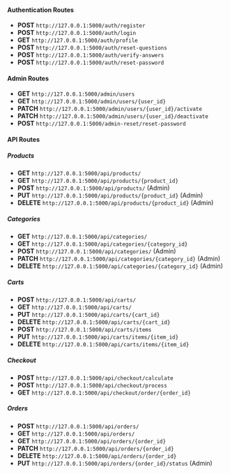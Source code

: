 #### Authentication Routes

  * **POST** `http://127.0.0.1:5000/auth/register`
  * **POST** `http://127.0.0.1:5000/auth/login`
  * **GET** `http://127.0.0.1:5000/auth/profile`
  * **POST** `http://127.0.0.1:5000/auth/reset-questions`
  * **POST** `http://127.0.0.1:5000/auth/verify-answers`
  * **POST** `http://127.0.0.1:5000/auth/reset-password`

#### Admin Routes

  * **GET** `http://127.0.0.1:5000/admin/users`
  * **GET** `http://127.0.0.1:5000/admin/users/{user_id}`
  * **PATCH** `http://127.0.0.1:5000/admin/users/{user_id}/activate`
  * **PATCH** `http://127.0.0.1:5000/admin/users/{user_id}/deactivate`
  * **POST** `http://127.0.0.1:5000/admin-reset/reset-password`

#### API Routes

##### Products

  * **GET** `http://127.0.0.1:5000/api/products/`
  * **GET** `http://127.0.0.1:5000/api/products/{product_id}`
  * **POST** `http://127.0.0.1:5000/api/products/` (Admin)
  * **PUT** `http://127.0.0.1:5000/api/products/{product_id}` (Admin)
  * **DELETE** `http://127.0.0.1:5000/api/products/{product_id}` (Admin)

##### Categories

  * **GET** `http://127.0.0.1:5000/api/categories/`
  * **GET** `http://127.0.0.1:5000/api/categories/{category_id}`
  * **POST** `http://127.0.0.1:5000/api/categories/` (Admin)
  * **PATCH** `http://127.0.0.1:5000/api/categories/{category_id}` (Admin)
  * **DELETE** `http://127.0.0.1:5000/api/categories/{category_id}` (Admin)

##### Carts

  * **POST** `http://127.0.0.1:5000/api/carts/`
  * **GET** `http://127.0.0.1:5000/api/carts/`
  * **PUT** `http://127.0.0.1:5000/api/carts/{cart_id}`
  * **DELETE** `http://127.0.0.1:5000/api/carts/{cart_id}`
  * **POST** `http://127.0.0.1:5000/api/carts/items`
  * **PUT** `http://127.0.0.1:5000/api/carts/items/{item_id}`
  * **DELETE** `http://127.0.0.1:5000/api/carts/items/{item_id}`

##### Checkout

  * **POST** `http://127.0.0.1:5000/api/checkout/calculate`
  * **POST** `http://127.0.0.1:5000/api/checkout/process`
  * **GET** `http://127.0.0.1:5000/api/checkout/order/{order_id}`

##### Orders

  * **POST** `http://127.0.0.1:5000/api/orders/`
  * **GET** `http://127.0.0.1:5000/api/orders/`
  * **GET** `http://127.0.0.1:5000/api/orders/{order_id}`
  * **PATCH** `http://127.0.0.1:5000/api/orders/{order_id}`
  * **DELETE** `http://127.0.0.1:5000/api/orders/{order_id}`
  * **PUT** `http://127.0.0.1:5000/api/orders/{order_id}/status` (Admin)